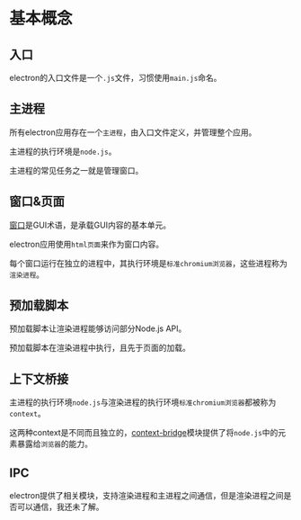 # 基本概念
## 入口

electron的入口文件是一个`.js`文件，习惯使用`main.js`命名。

## 主进程

所有electron应用存在一个`主进程`，由入口文件定义，并管理整个应用。

主进程的执行环境是`node.js`。

主进程的常见任务之一就是管理窗口。

## 窗口&页面

[窗口](https://en.wikipedia.org/wiki/Windowing_system)是GUI术语，是承载GUI内容的基本单元。

electron应用使用`html页面`来作为窗口内容。

每个窗口运行在独立的进程中，其执行环境是`标准chromium浏览器`，这些进程称为`渲染进程`。

## 预加载脚本

预加载脚本让渲染进程能够访问部分Node.js API。

预加载脚本在渲染进程中执行，且先于页面的加载。

## 上下文桥接

主进程的执行环境`node.js`与渲染进程的执行环境`标准chromium浏览器`都被称为`context`。

这两种context是不同而且独立的，[context-bridge](https://www.electronjs.org/zh/docs/latest/api/context-bridge)模块提供了将`node.js`中的元素暴露给`浏览器`的能力。

## IPC

electron提供了相关模块，支持渲染进程和主进程之间通信，但是渲染进程之间是否可以通信，我还未了解。